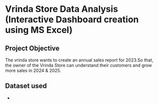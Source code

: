 # Vrinda Store Data Analysis (Interactive Dashboard creation using MS Excel)
## Project Objective
The vrinda store wants to create an annual sales report for 2023.So that, the owner of the Vrinda Store can understand their customers and grow more sales in 2024 & 2025.


## Dataset used
-

